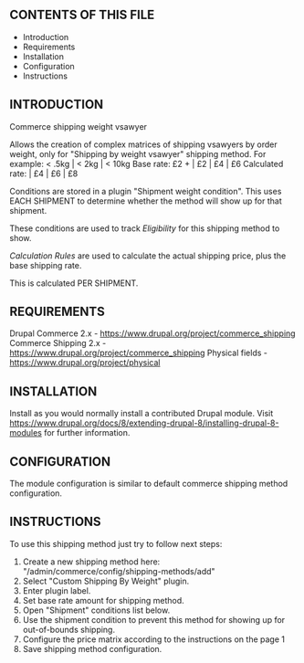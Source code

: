 CONTENTS OF THIS FILE
---------------------

 * Introduction
 * Requirements
 * Installation
 * Configuration
 * Instructions


INTRODUCTION
-------------
Commerce shipping weight vsawyer

Allows the creation of complex matrices of shipping vsawyers by order weight,
only for "Shipping by weight vsawyer" shipping method.
For example:
                   < .5kg | < 2kg | < 10kg
Base rate: £2  +   |   £2   |  £4   |  £6
Calculated rate:   |   £4   |  £6   |  £8

Conditions are stored in a plugin "Shipment weight condition".  This uses EACH SHIPMENT to determine whether the method will show up for that shipment.

These conditions are used to track *Eligibility* for this shipping method to show.

*Calculation Rules* are used to calculate the actual shipping price, plus the base shipping rate.

This is calculated PER SHIPMENT.

REQUIREMENTS
-------------

Drupal Commerce 2.x - https://www.drupal.org/project/commerce_shipping
Commerce Shipping 2.x - https://www.drupal.org/project/commerce_shipping
Physical fields - https://www.drupal.org/project/physical


INSTALLATION
------------

Install as you would normally install a contributed Drupal module. Visit
https://www.drupal.org/docs/8/extending-drupal-8/installing-drupal-8-modules
for further information.


CONFIGURATION
-------------

The module configuration is similar to default commerce
shipping method configuration.


INSTRUCTIONS
-------------

To use this shipping method just try to follow next steps:
1. Create a new shipping method here:
   "/admin/commerce/config/shipping-methods/add"
2. Select "Custom Shipping By Weight" plugin.
3. Enter plugin label.
4. Set base rate amount for shipping method.
5. Open "Shipment" conditions list below.
6. Use the shipment condition to prevent this method for showing up for out-of-bounds shipping.
7. Configure the price matrix according to the instructions on the page	1
8. Save shipping method configuration.
